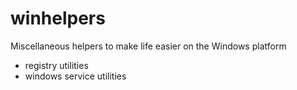 # winhelpers
Miscellaneous helpers to make life easier on the Windows platform

- registry utilities
- windows service utilities
